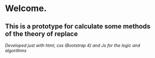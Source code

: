 # Welcome.

## This is a prototype for calculate some methods of the theory of replace

*Developed just with html, css (Bootstrap 4) and Js for the logic and algorithms*

